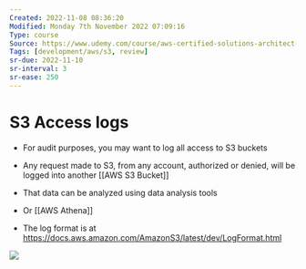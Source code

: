 ```yaml
---
Created: 2022-11-08 08:36:20
Modified: Monday 7th November 2022 07:09:16
Type: course
Source: https://www.udemy.com/course/aws-certified-solutions-architect-associate-saa-c01/?xref=E0Aed11STH4LPUQvCz0GJFABTmM=
Tags: [development/aws/s3, review]
sr-due: 2022-11-10
sr-interval: 3
sr-ease: 250
---
```


# S3 Access logs

- For audit purposes, you may want to log all access to S3 buckets
- Any request made to S3, from any account, authorized or denied, will be logged into another [[AWS S3 Bucket]]
- That data can be analyzed using data analysis tools
- Or [[AWS Athena]]

- The log format is at https://docs.aws.amazon.com/AmazonS3/latest/dev/LogFormat.html

![](2019-12-30-13-12-40.png)